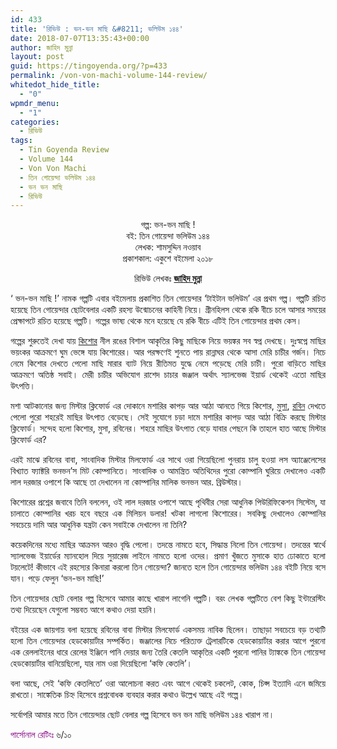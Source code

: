 ```yaml
---
id: 433
title: 'রিভিউ : ভন-ভন মাছি &#8211; ভলিউম ১৪৪'
date: 2018-07-07T13:35:43+00:00
author: জাহিদ মুন্না
layout: post
guid: https://tingoyenda.org/?p=433
permalink: /von-von-machi-volume-144-review/
whitedot_hide_title:
  - "0"
wpmdr_menu:
  - "1"
categories:
  - রিভিউ
tags:
  - Tin Goyenda Review
  - Volume 144
  - Von Von Machi
  - তিন গোয়েন্দা ভলিউম ১৪৪
  - ভন ভন মাছি
  - রিভিউ
---
```

<p style="text-align: center;">
  গল্প: ভন-ভন মাছি !<br /> বই: তিন গোয়েন্দা ভলিউম ১৪৪<br /> লেখক: শামসুদ্দিন নওয়াব<br /> প্রকাশকাল: একুশে বইমেলা ২০১৮
</p>

<p style="text-align: center;">
  রিভিউ লেখকঃ <a href="https://m.facebook.com/jahidmunnaofficial"><strong>জাহিদ মুন্না</strong></a>
</p>

<p style="text-align: justify;">
  &#8216; ভন-ভন মাছি !&#8217; নামক গল্পটি এবার বইমেলায় প্রকাশিত তিন গোয়েন্দার &#8216;টাইটান ভলিউম&#8217; এর প্রথম গল্প। গল্পটি রচিত হয়েছে তিন গোয়েন্দার ছোটবেলার একটি রহস্য উন্মোচনের কাহিনী নিয়ে। গ্রীনহিলস থেকে রকি বীচে চলে আসার সময়ের প্রেক্ষাপটে রচিত হয়েছে গল্পটি। গল্পের ভাষ্য থেকে মনে হয়েছে যে রকি বীচে এটিই তিন গোয়েন্দার প্রথম কেস।
</p>

<p style="text-align: justify;">
  গল্পের শুরুতেই দেখা যায় <a href="https://3goyenda.com/kishor-pasha/" target="_blank" rel="noopener">কিশোর</a> নীল রঙের বিশাল আকৃতির কিছু মাছিকে নিয়ে ভয়ঙ্কর সব স্বপ্ন দেখছে। দুঃস্বপ্নে মাছির ভয়ংকর আক্রমণে ঘুম ভেঙ্গে যায় কিশোরের। আর পরক্ষণেই শুনতে পায় রান্নাঘর থেকে আসা মেরি চাচীর গর্জন। নিচে নেমে কিশোর দেখতে পেলো মাছি মারার ব্যাট নিয়ে রীতিমত যুদ্ধে নেমে পড়েছে মেরি চাচী। পুরো বাড়িতে মাছির আক্রমণে অতিষ্ঠ সবাই। মেরী চাচীর অভিযোগ রাশেদ চাচার জঞ্জাল অর্থাৎ স্যালভেজ ইয়ার্ড থেকেই এতো মাছির উৎপত্তি।
</p>

<p style="text-align: justify;">
  মশা আটকানোর জন্য মিস্টার ক্লিফোর্ড এর দোকানে মশারির কাপড় আর আঠা আনতে গিয়ে কিশোর, <a href="https://3goyenda.com/musa-aman/" target="_blank" rel="noopener">মুসা</a>, <a href="https://3goyenda.com/robin-milford/" target="_blank" rel="noopener">রবিন</a> দেখতে পেলো পুরো শহরেই মাছির উৎপাত বেড়েছে। সেই সুযোগে চড়া দামে মশারির কাপড় আর আঠা বিক্রি করছে মিস্টার ক্লিফোর্ড। সন্দেহ হলো কিশোর, মুসা, রবিনের। শহরে মাছির উৎপাত বেড়ে যাবার পেছনে কি তাহলে হাত আছে মিস্টার ক্লিফোর্ড এর?
</p>

<p style="text-align: justify;">
  এরই মাঝে রবিনের বাবা, সাংবাদিক মিস্টার মিলফোর্ড এর সাথে ওরা গিয়েছিলো পুনরায় চালু হওয়া লস অ্যাঞ্জেলেসের বিখ্যাত ফ্যাক্টরি ভনভন&#8217;স মিট কোম্পানিতে। সাংবাদিক ও আমন্ত্রিত অতিথিদের পুরো কোম্পানি ঘুরিয়ে দেখালেও একটি লাল দরজার ওপাশে কি আছে তা দেখালেন না কোম্পানির মালিক ভনভন আর. ব্রিউস্টার।
</p>

<p style="text-align: justify;">
  কিশোরের প্রশ্নের জবাবে তিনি বললেন, ওই লাল দরজার ওপাশে আছে পৃথিবীর সেরা আধুনিক পিউরিফিকেশন সিস্টেম, যা চালাতে কোম্পানির খরচ হবে বছরে এক মিলিয়ন ডলার! খটকা লাগলো কিশোরের। সবকিছু দেখালেও কোম্পানির সবচেয়ে দামি আর আধুনিক যন্ত্রটা কেন সবাইকে দেখালেন না তিনি?
</p>

<p style="text-align: justify;">
  কয়েকদিনের মধ্যে মাছির আক্রমন আরও বৃদ্ধি পেলো। তদন্তে নামতে হবে, সিদ্ধান্ত নিলো তিন গোয়েন্দা। তদন্তের স্বার্থে স্যালভেজ ইয়ার্ডের ম্যানহোল দিয়ে সুয়ারেজ লাইনে নামতে হলো ওদের। প্রমাণ খুঁজতে মুসাকে হাত ঢোকাতে হলো টয়লেটে! কীভাবে এই রহস্যের কিনারা করলো তিন গোয়েন্দা? জানতে হলে তিন গোয়েন্দার ভলিউম ১৪৪ বইটি নিয়ে বসে যান। পড়ে ফেলুন &#8216;ভন-ভন মাছি!&#8217;
</p>

<p style="text-align: justify;">
  তিন গোয়েন্দার ছোট বেলার গল্প হিসেবে আমার কাছে খারাপ লাগেনি গল্পটি। বরং লেখক গল্পটিতে বেশ কিছু ইন্টারেস্টিং তথ্য দিয়েছেন যেগুলো সম্ভবত আগে কথাও দেয়া হয়নি।
</p>

<p style="text-align: justify;">
  বইয়ের এক জায়গায় বলা হয়েছে রবিনের বাবা মিস্টার মিলফোর্ড একসময় নাবিক ছিলেন। তাছাড়া সবচেয়ে বড় তথ্যটি হলো তিন গোয়েন্দার হেডকোয়ার্টার সম্পর্কিত। জঞ্জালের নিচে পরিত্যক্ত ট্রেলারটিকে হেডকোয়ার্টার করার আগে পুরনো এক রেললাইনের ধারে রেলের ইঞ্জিনে পানি দেয়ার জন্য তৈরি কেতলি আকৃতির একটি পুরনো পানির ট্যাঙ্ককে তিন গোয়েন্দা হেডকোয়ার্টার বানিয়েছিলো, যার নাম ওরা দিয়েছিলো &#8216;কফি কেতলি&#8217;।
</p>

<p style="text-align: justify;">
  বলা আছে, সেই &#8216;কফি কেতলিতে&#8217; ওরা আলোচনা করত এবং আগে থেকেই চকলেট, কোক, চিপ্স ইত্যাদি এনে জমিয়ে রাখতো। সাঙ্কেতিক চিহ্ন হিসেবে প্রশ্নবোধক ব্যবহার করার কথাও উল্লেখ আছে এই গল্পে।
</p>

<p style="text-align: justify;">
  সর্বোপরি আমার মতে তিন গোয়েন্দার ছোট বেলার গল্প হিসেবে ভন ভন মাছি ভলিউম ১৪৪ খারাপ না।
</p>

<span style="color: #800080;">পার্সোনাল রেটিংঃ</span> ৬/১০